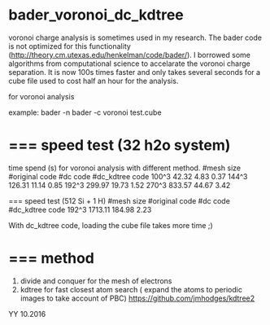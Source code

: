 # bader_voronoi_dc_kdtree

voronoi charge analysis is sometimes used in my research. The bader code is not optimized for this functionality (http://theory.cm.utexas.edu/henkelman/code/bader/).
I borrowed some algorithms from computational science to accelarate the voronoi charge separation. 
It is now 100s times faster and only takes several seconds for a cube file used to cost half an hour for the analysis.

for voronoi analysis

example:
bader -n bader -c voronoi test.cube

===
speed test (32 h2o system)
===
time spend (s) for voronoi analysis with different method.
#mesh size  #original code #dc code     #dc_kdtree code
100^3       42.32          4.83         0.37
144^3       126.31         11.14        0.85
192^3       299.97         19.73        1.52
270^3       833.57         44.67        3.42

===
speed test (512 Si + 1 H)
#mesh size  #original code #dc code     #dc_kdtree code
192^3       1713.11        184.98       2.23

With dc_kdtree code, loading the cube file takes more time ;)

===
method
===
1. divide and conquer for the mesh of electrons
2. kdtree for fast closest atom search ( expand the atoms to periodic images to take account of PBC)
   https://github.com/jmhodges/kdtree2

YY
10.2016
